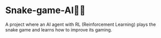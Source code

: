 # Snake-game-AI🤖🐍

A project where an AI agent with RL (Reinforcement Learning) plays the snake game and learns how to improve its gaming.
